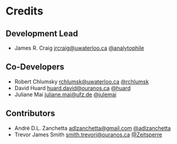 # Credits

## Development Lead

* James R. Craig <jrcraig@uwaterloo.ca> [@analytophile](https://github.com/analytophile)

## Co-Developers

* Robert Chlumsky <rchlumsk@uwaterloo.ca> [@rchlumsk](https://github.com/rchlumsk)
* David Huard <huard.david@ouranos.ca> [@huard](https://github.com/huard)
* Juliane Mai <juliane.mai@ufz.de> [@julemai](https://github.com/julemai)

## Contributors

* André D.L. Zanchetta <adlzanchetta@gmail.com> [@adlzanchetta](https://github.com/adlzanchetta)
* Trevor James Smith <smith.trevorj@ouranos.ca> [@Zeitsperre](https://github.com/Zeitsperre)
